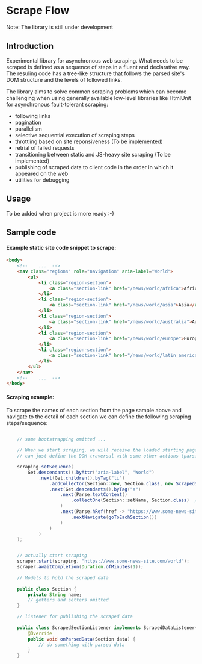 # Scrape Flow

Note: The library is still under development

## Introduction

Experimental library for asynchronous web scraping. What needs to be scraped is defined as a sequence of steps in a fluent and declarative way. 
The resuling code has a tree-like structure that follows the parsed site's DOM structure and the levels of followed links.

The library aims to solve common scraping problems which can become challenging when using generally available low-level libraries like HtmlUnit for asynchronous fault-tolerant scraping:

- following links
- pagination
- parallelism
- selective sequential execution of scraping steps
- throttling based on site reponsiveness (To be implemented)
- retrial of failed requests
- transitioning between static and JS-heavy site scraping (To be implemented)
- publishing of scraped data to client code in the order in which it appeared on the web
- utilities for debugging

## Usage

To be added when project is more ready :-)

## Sample code

#### Example static site code snippet to scrape:

```html
<body>
    <!--    ...  -->
    <nav class="regions" role="navigation" aria-label="World">
        <ul>
            <li class="region-section">
                <a class="section-link" href="/news/world/africa">Africa</a>
            </li>
            <li class="region-section">
                <a class="section-link" href="/news/world/asia">Asia</a>
            </li>
            <li class="region-section">
                <a class="section-link" href="/news/world/australia">Australia</a>
            </li>
            <li class="region-section">
                <a class="section-link" href="/news/world/europe">Europe</a>
            </li>
            <li class="region-section">
                <a class="section-link" href="/news/world/latin_america">Latin America</a>
            </li>
        </ul>
    </nav>
    <!--    ...  -->
</body>
```


#### Scraping example:

To scrape the names of each section from the page sample above and navigate to the detail of each section we can define the following scraping steps/sequence:

```java

    // some bootstrapping omitted ...

    // When we start scraping, we will receive the loaded starting page - the sequence below
    // can just define the DOM traversal with some other actions (parsing, navigation, data collection and publishing and more)

    scraping.setSequence(
        Get.descendants().byAttr("aria-label", "World")
            .next(Get.children().byTag("li")
                .addCollector(Section::new, Section.class, new ScrapedSectionListener())  // for each encountered list item a model is instantiated to hold the scraped data
                .next(Get.descendants().byTag("a")
                    .next(Parse.textContent()
                        .collectOne(Section::setName, Section.class)  // defines where to put parsed content
                    )
                    .next(Parse.hRef(href -> "https://www.some-news-site.com" + href)
                        .nextNavigate(goToEachSection())
                    )
                )
            )
    );


    // actually start scraping
    scraper.start(scraping, "https://www.some-news-site.com/world");
    scraper.awaitCompletion(Duration.ofMinutes(1));
```

```java
    // Models to hold the scraped data
    
    public class Section {
        private String name;
        // getters and setters omitted
    }
```

```java
    // listener for publishing the scraped data
    
    public class ScrapedSectionListener implements ScrapedDataListener<Section> {
        @Override
        public void onParsedData(Section data) {
            // do something with parsed data
        }
    }
 ```
